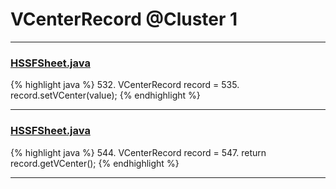 # VCenterRecord @Cluster 1

***

### [HSSFSheet.java](https://searchcode.com/codesearch/view/15642322/)
{% highlight java %}
532. VCenterRecord record =
535. record.setVCenter(value);
{% endhighlight %}

***

### [HSSFSheet.java](https://searchcode.com/codesearch/view/15642322/)
{% highlight java %}
544. VCenterRecord record =
547. return record.getVCenter();
{% endhighlight %}

***


